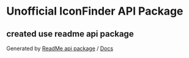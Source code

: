 # Unofficial IconFinder API Package
## created use readme api package

Generated by [ReadMe api package](https://github.com/readmeio/api) / [Docs](https://api.readme.dev/docs/how-it-works)
